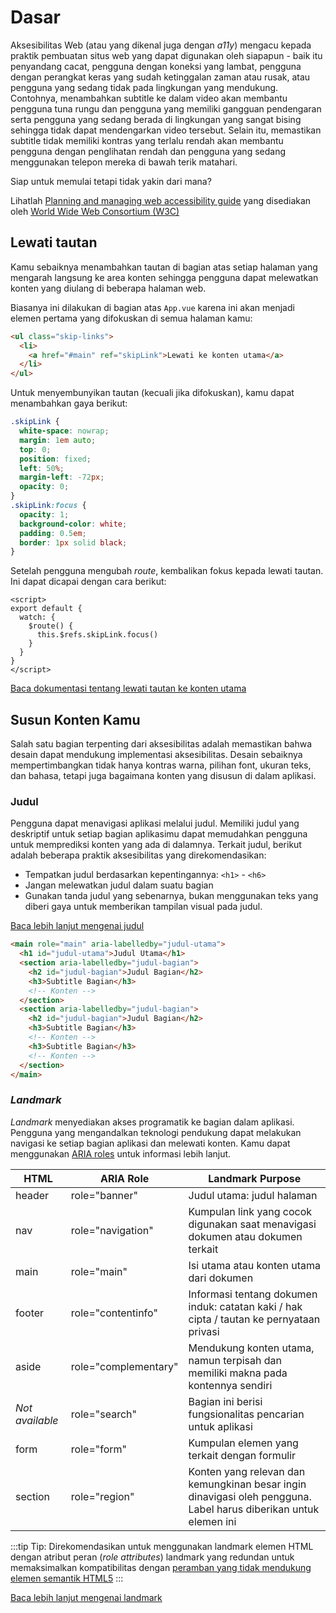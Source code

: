 # Dasar

Aksesibilitas Web (atau yang dikenal juga dengan _a11y_) mengacu kepada praktik pembuatan situs web yang dapat digunakan oleh siapapun - baik itu penyandang cacat, pengguna dengan koneksi yang lambat, pengguna dengan perangkat keras yang sudah ketinggalan zaman atau rusak, atau pengguna yang sedang tidak pada lingkungan yang mendukung. Contohnya, menambahkan subtitle ke dalam video akan membantu pengguna tuna rungu dan pengguna yang memiliki gangguan pendengaran serta pengguna yang sedang berada di lingkungan yang sangat bising sehingga tidak dapat mendengarkan video tersebut. Selain itu, memastikan subtitle tidak memiliki kontras yang terlalu rendah akan membantu pengguna dengan penglihatan rendah dan pengguna yang sedang menggunakan telepon mereka di bawah terik matahari.

Siap untuk memulai tetapi tidak yakin dari mana?

Lihatlah [Planning and managing web accessibility guide](https://www.w3.org/WAI/planning-and-managing/) yang disediakan oleh [World Wide Web Consortium (W3C)](https://www.w3.org/)

## Lewati tautan

Kamu sebaiknya menambahkan tautan di bagian atas setiap halaman yang mengarah langsung ke area konten sehingga pengguna dapat melewatkan konten yang diulang di beberapa halaman web.

Biasanya ini dilakukan di bagian atas `App.vue` karena ini akan menjadi elemen pertama yang difokuskan di semua halaman kamu:

```html
<ul class="skip-links">
  <li>
    <a href="#main" ref="skipLink">Lewati ke konten utama</a>
  </li>
</ul>
```

Untuk menyembunyikan tautan (kecuali jika difokuskan), kamu dapat menambahkan gaya berikut:

```css
.skipLink {
  white-space: nowrap;
  margin: 1em auto;
  top: 0;
  position: fixed;
  left: 50%;
  margin-left: -72px;
  opacity: 0;
}
.skipLink:focus {
  opacity: 1;
  background-color: white;
  padding: 0.5em;
  border: 1px solid black;
}
```

Setelah pengguna mengubah _route_, kembalikan fokus kepada lewati tautan. Ini dapat dicapai dengan cara berikut:

```vue
<script>
export default {
  watch: {
    $route() {
      this.$refs.skipLink.focus()
    }
  }
}
</script>
```

<common-codepen-snippet title="Skip to Main" slug="VwepxJa" :height="350" tab="js,result" :team="false" user="mlama007" name="Maria" theme="light" :preview="false" :editable="false" />

[Baca dokumentasi tentang lewati tautan ke konten utama](https://www.w3.org/WAI/WCAG21/Techniques/general/G1.html)

## Susun Konten Kamu

Salah satu bagian terpenting dari aksesibilitas adalah memastikan bahwa desain dapat mendukung implementasi aksesibilitas. Desain sebaiknya mempertimbangkan tidak hanya kontras warna, pilihan font, ukuran teks, dan bahasa, tetapi juga bagaimana konten yang disusun di dalam aplikasi.

### Judul

Pengguna dapat menavigasi aplikasi melalui judul. Memiliki judul yang deskriptif untuk setiap bagian aplikasimu dapat memudahkan pengguna untuk memprediksi konten yang ada di dalamnya. Terkait judul, berikut adalah beberapa praktik aksesibilitas yang direkomendasikan:

- Tempatkan judul berdasarkan kepentingannya: `<h1>` - `<h6>`
- Jangan melewatkan judul dalam suatu bagian
- Gunakan tanda judul yang sebenarnya, bukan menggunakan teks yang diberi gaya untuk memberikan tampilan visual pada judul.

[Baca lebih lanjut mengenai judul](https://www.w3.org/TR/UNDERSTANDING-WCAG20/navigation-mechanisms-descriptive.html)

```html
<main role="main" aria-labelledby="judul-utama">
  <h1 id="judul-utama">Judul Utama</h1>
  <section aria-labelledby="judul-bagian">
    <h2 id="judul-bagian">Judul Bagian</h2>
    <h3>Subtitle Bagian</h3>
    <!-- Konten -->
  </section>
  <section aria-labelledby="judul-bagian">
    <h2 id="judul-bagian">Judul Bagian</h2>
    <h3>Subtitle Bagian</h3>
    <!-- Konten -->
    <h3>Subtitle Bagian</h3>
    <!-- Konten -->
  </section>
</main>
```

### _Landmark_

_Landmark_ menyediakan akses programatik ke bagian dalam aplikasi. Pengguna yang mengandalkan teknologi pendukung dapat melakukan navigasi ke setiap bagian aplikasi dan melewati konten. Kamu dapat menggunakan [ARIA roles](https://developer.mozilla.org/en-US/docs/Web/Accessibility/ARIA/Roles) untuk informasi lebih lanjut.

| HTML            | ARIA Role            | Landmark Purpose                                                                                                 |
| --------------- | -------------------- | ---------------------------------------------------------------------------------------------------------------- |
| header          | role="banner"        | Judul utama: judul halaman                                                                                       |
| nav             | role="navigation"    | Kumpulan link yang cocok digunakan saat menavigasi dokumen atau dokumen terkait                                  |
| main            | role="main"          | Isi utama atau konten utama dari dokumen                                                                         |
| footer          | role="contentinfo"   | Informasi tentang dokumen induk: catatan kaki / hak cipta / tautan ke pernyataan privasi                         |
| aside           | role="complementary" | Mendukung konten utama, namun terpisah dan memiliki makna pada kontennya sendiri                                 |
| _Not available_ | role="search"        | Bagian ini berisi fungsionalitas pencarian untuk aplikasi                                                        |
| form            | role="form"          | Kumpulan elemen yang terkait dengan formulir                                                                     |
| section         | role="region"        | Konten yang relevan dan kemungkinan besar ingin dinavigasi oleh pengguna. Label harus diberikan untuk elemen ini |

:::tip Tip:
Direkomendasikan untuk menggunakan landmark elemen HTML dengan atribut peran (_role attributes_) landmark yang redundan untuk memaksimalkan kompatibilitas dengan [peramban yang tidak mendukung elemen semantik HTML5](https://caniuse.com/#feat=html5semantic)
:::

[Baca lebih lanjut mengenai landmark](https://www.w3.org/TR/wai-aria-1.2/#landmark_roles)
